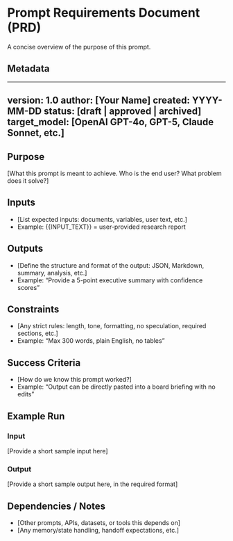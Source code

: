 # Prompt Requirements Document (PRD)  
A concise overview of the purpose of this prompt.  

## Metadata
---
version: 1.0
author: [Your Name]
created: YYYY-MM-DD
status: [draft | approved | archived]
target_model: [OpenAI GPT-4o, GPT-5, Claude Sonnet, etc.]
---

## Purpose
[What this prompt is meant to achieve. Who is the end user? What problem does it solve?]  

## Inputs
- [List expected inputs: documents, variables, user text, etc.]  
- Example: {{INPUT_TEXT}} = user-provided research report  

## Outputs
- [Define the structure and format of the output: JSON, Markdown, summary, analysis, etc.]  
- Example: “Provide a 5-point executive summary with confidence scores”  

## Constraints
- [Any strict rules: length, tone, formatting, no speculation, required sections, etc.]  
- Example: “Max 300 words, plain English, no tables”  

## Success Criteria
- [How do we know this prompt worked?]  
- Example: “Output can be directly pasted into a board briefing with no edits”  

## Example Run
### Input
[Provide a short sample input here]  

### Output
[Provide a short sample output here, in the required format]  

## Dependencies / Notes
- [Other prompts, APIs, datasets, or tools this depends on]  
- [Any memory/state handling, handoff expectations, etc.]  
